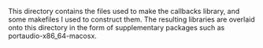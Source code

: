 This directory contains the files used to make the callbacks library, and some makefiles
I used to construct them. The resulting libraries are overlaid onto this directory
in the form of supplementary packages such as portaudio-x86_64-macosx.
